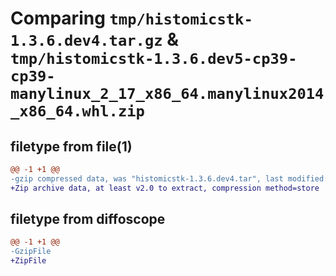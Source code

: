 # Comparing `tmp/histomicstk-1.3.6.dev4.tar.gz` & `tmp/histomicstk-1.3.6.dev5-cp39-cp39-manylinux_2_17_x86_64.manylinux2014_x86_64.whl.zip`

## filetype from file(1)

```diff
@@ -1 +1 @@
-gzip compressed data, was "histomicstk-1.3.6.dev4.tar", last modified: Thu Apr  4 16:11:56 2024, max compression
+Zip archive data, at least v2.0 to extract, compression method=store
```

## filetype from diffoscope

```diff
@@ -1 +1 @@
-GzipFile
+ZipFile
```

